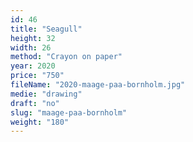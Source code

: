 ```yaml
---
id: 46
title: "Seagull"
height: 32
width: 26
method: "Crayon on paper"
year: 2020
price: "750"
fileName: "2020-maage-paa-bornholm.jpg"
medie: "drawing"
draft: "no"
slug: "maage-paa-bornholm"
weight: "180"
---
```


